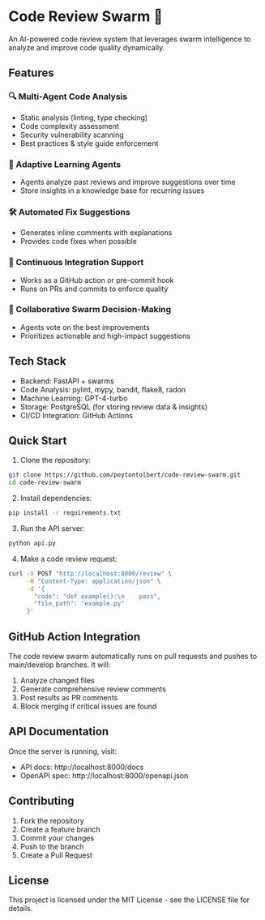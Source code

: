 # Code Review Swarm 🐝

An AI-powered code review system that leverages swarm intelligence to analyze and improve code quality dynamically.

## Features

### 🔍 Multi-Agent Code Analysis
- Static analysis (linting, type checking)
- Code complexity assessment
- Security vulnerability scanning
- Best practices & style guide enforcement

### 🧠 Adaptive Learning Agents
- Agents analyze past reviews and improve suggestions over time
- Store insights in a knowledge base for recurring issues

### 🛠️ Automated Fix Suggestions
- Generates inline comments with explanations
- Provides code fixes when possible

### 🔄 Continuous Integration Support
- Works as a GitHub action or pre-commit hook
- Runs on PRs and commits to enforce quality

### 👥 Collaborative Swarm Decision-Making
- Agents vote on the best improvements
- Prioritizes actionable and high-impact suggestions

## Tech Stack
- Backend: FastAPI + swarms
- Code Analysis: pylint, mypy, bandit, flake8, radon
- Machine Learning: GPT-4-turbo
- Storage: PostgreSQL (for storing review data & insights)
- CI/CD Integration: GitHub Actions

## Quick Start

1. Clone the repository:
```bash
git clone https://github.com/peytontolbert/code-review-swarm.git
cd code-review-swarm
```

2. Install dependencies:
```bash
pip install -r requirements.txt
```

3. Run the API server:
```bash
python api.py
```

4. Make a code review request:
```bash
curl -X POST "http://localhost:8000/review" \
     -H "Content-Type: application/json" \
     -d '{
       "code": "def example():\n    pass",
       "file_path": "example.py"
     }'
```

## GitHub Action Integration

The code review swarm automatically runs on pull requests and pushes to main/develop branches. It will:

1. Analyze changed files
2. Generate comprehensive review comments
3. Post results as PR comments
4. Block merging if critical issues are found

## API Documentation

Once the server is running, visit:
- API docs: http://localhost:8000/docs
- OpenAPI spec: http://localhost:8000/openapi.json

## Contributing

1. Fork the repository
2. Create a feature branch
3. Commit your changes
4. Push to the branch
5. Create a Pull Request

## License

This project is licensed under the MIT License - see the LICENSE file for details. 